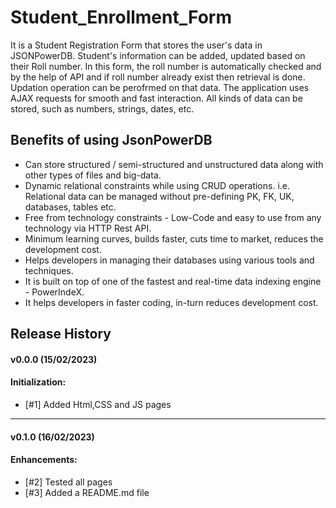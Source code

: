# Student_Enrollment_Form

It is a Student Registration Form that stores the user's data in JSONPowerDB. Student's information can be added, updated based on their Roll number. In this form, the roll number is automatically checked and by the help of API and if roll number already exist then retrieval is done. Updation operation can be perofrmed on that data. The application uses AJAX requests for smooth and fast interaction. All kinds of data can be stored, such as numbers, strings, dates, etc.

## Benefits of using JsonPowerDB

* Can store structured / semi-structured and unstructured data along with other types of files and big-data.
* Dynamic relational constraints while using CRUD operations. i.e. Relational data can be managed without pre-defining PK, FK, UK, databases, tables etc.
* Free from technology constraints - Low-Code and easy to use from any technology via HTTP Rest API.
* Minimum learning curves, builds faster, cuts time to market, reduces the development cost.
* Helps developers in managing their databases using various tools and techniques.
* It is built on top of one of the fastest and real-time data indexing engine - PowerIndeX.
* It helps developers in faster coding, in-turn reduces development cost.

## Release History

#### v0.0.0 (15/02/2023)
#### Initialization:
* [#1] Added Html,CSS and JS pages

- - - -

#### v0.1.0 (16/02/2023)
#### Enhancements:
* [#2] Tested all pages
* [#3] Added  a README.md file






